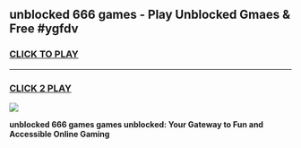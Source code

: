 
## unblocked 666 games - Play Unblocked Gmaes & Free #ygfdv
<h3>
<a href="https://premium.freeplayer.one?title=unblocked_666_games&ref=01M">CLICK TO PLAY</a></h3>
<hr>

<h3>
<a href="https://premium.freeplayer.one?title=unblocked_666_games&ref=01M">CLICK 2 PLAY</a>
  
</h3>

<a href="https://premium.freeplayer.one?title=unblocked_666_games&ref=01M"><img src="https://clearcache.store/games.png"></a>


**unblocked 666 games games unblocked: Your Gateway to Fun and Accessible Online Gaming**
